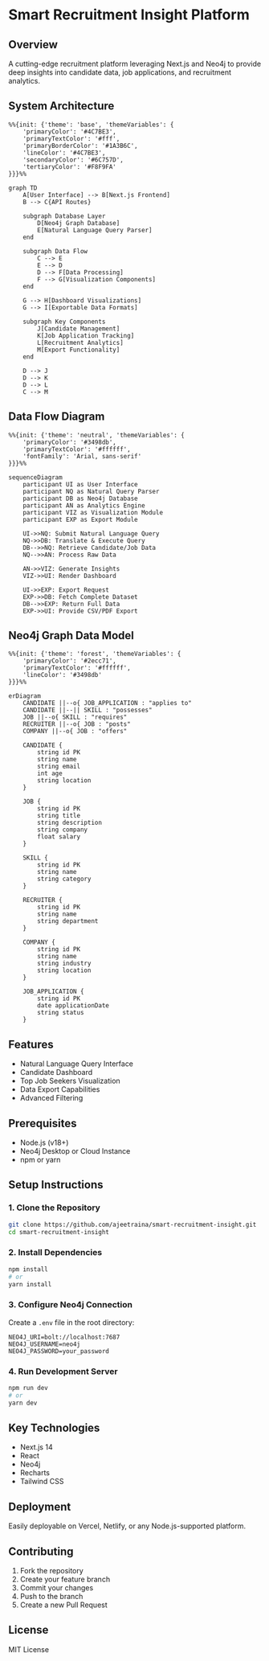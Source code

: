 # Smart Recruitment Insight Platform

## Overview
A cutting-edge recruitment platform leveraging Next.js and Neo4j to provide deep insights into candidate data, job applications, and recruitment analytics.

## System Architecture

```mermaid
%%{init: {'theme': 'base', 'themeVariables': {
    'primaryColor': '#4C7BE3',
    'primaryTextColor': '#fff',
    'primaryBorderColor': '#1A3B6C',
    'lineColor': '#4C7BE3',
    'secondaryColor': '#6C757D',
    'tertiaryColor': '#F8F9FA'
}}}%%

graph TD
    A[User Interface] --> B[Next.js Frontend]
    B --> C{API Routes}
    
    subgraph Database Layer
        D[Neo4j Graph Database]
        E[Natural Language Query Parser]
    end
    
    subgraph Data Flow
        C --> E
        E --> D
        D --> F[Data Processing]
        F --> G[Visualization Components]
    end
    
    G --> H[Dashboard Visualizations]
    G --> I[Exportable Data Formats]
    
    subgraph Key Components
        J[Candidate Management]
        K[Job Application Tracking]
        L[Recruitment Analytics]
        M[Export Functionality]
    end
    
    D --> J
    D --> K
    D --> L
    C --> M
```

## Data Flow Diagram

```mermaid
%%{init: {'theme': 'neutral', 'themeVariables': {
    'primaryColor': '#3498db',
    'primaryTextColor': '#ffffff',
    'fontFamily': 'Arial, sans-serif'
}}}%%

sequenceDiagram
    participant UI as User Interface
    participant NQ as Natural Query Parser
    participant DB as Neo4j Database
    participant AN as Analytics Engine
    participant VIZ as Visualization Module
    participant EXP as Export Module

    UI->>NQ: Submit Natural Language Query
    NQ->>DB: Translate & Execute Query
    DB-->>NQ: Retrieve Candidate/Job Data
    NQ-->>AN: Process Raw Data
    
    AN->>VIZ: Generate Insights
    VIZ->>UI: Render Dashboard
    
    UI->>EXP: Export Request
    EXP->>DB: Fetch Complete Dataset
    DB-->>EXP: Return Full Data
    EXP->>UI: Provide CSV/PDF Export
```

## Neo4j Graph Data Model

```mermaid
%%{init: {'theme': 'forest', 'themeVariables': {
    'primaryColor': '#2ecc71',
    'primaryTextColor': '#ffffff',
    'lineColor': '#3498db'
}}}%%

erDiagram
    CANDIDATE ||--o{ JOB_APPLICATION : "applies to"
    CANDIDATE ||--|| SKILL : "possesses"
    JOB ||--o{ SKILL : "requires"
    RECRUITER ||--o{ JOB : "posts"
    COMPANY ||--o{ JOB : "offers"

    CANDIDATE {
        string id PK
        string name
        string email
        int age
        string location
    }

    JOB {
        string id PK
        string title
        string description
        string company
        float salary
    }

    SKILL {
        string id PK
        string name
        string category
    }

    RECRUITER {
        string id PK
        string name
        string department
    }

    COMPANY {
        string id PK
        string name
        string industry
        string location
    }

    JOB_APPLICATION {
        string id PK
        date applicationDate
        string status
    }
```

## Features
- Natural Language Query Interface
- Candidate Dashboard
- Top Job Seekers Visualization
- Data Export Capabilities
- Advanced Filtering

## Prerequisites
- Node.js (v18+)
- Neo4j Desktop or Cloud Instance
- npm or yarn

## Setup Instructions

### 1. Clone the Repository
```bash
git clone https://github.com/ajeetraina/smart-recruitment-insight.git
cd smart-recruitment-insight
```

### 2. Install Dependencies
```bash
npm install
# or
yarn install
```

### 3. Configure Neo4j Connection
Create a `.env` file in the root directory:
```
NEO4J_URI=bolt://localhost:7687
NEO4J_USERNAME=neo4j
NEO4J_PASSWORD=your_password
```

### 4. Run Development Server
```bash
npm run dev
# or
yarn dev
```

## Key Technologies
- Next.js 14
- React
- Neo4j
- Recharts
- Tailwind CSS

## Deployment
Easily deployable on Vercel, Netlify, or any Node.js-supported platform.

## Contributing
1. Fork the repository
2. Create your feature branch
3. Commit your changes
4. Push to the branch
5. Create a new Pull Request

## License
MIT License
